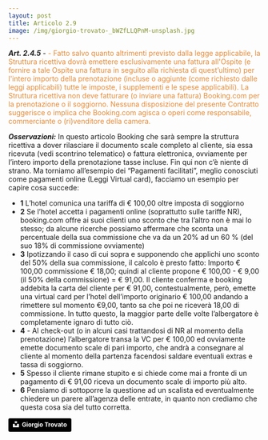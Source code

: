 ```yaml
---
layout: post
title: Articolo 2.9
image: /img/giorgio-trovato-_bWZfLLQPnM-unsplash.jpg
---
```


***Art. 2.4.5*** - <span style="color:#e78a37">- Fatto salvo quanto altrimenti previsto dalla legge applicabile, la Struttura ricettiva dovrà
emettere esclusivamente una fattura all'Ospite (e fornire a tale Ospite una fattura in seguito alla richiesta
di quest’ultimo) per l'intero importo della prenotazione (incluse o aggiunte (come richiesto dalle leggi
applicabili) tutte le imposte, i supplementi e le spese applicabili). La Struttura ricettiva non deve fatturare
(o inviare una fattura) Booking.com per la prenotazione o il soggiorno. Nessuna disposizione del
presente Contratto suggerisce o implica che Booking.com agisca o operi come responsabile,
commerciante o (ri)venditore della camera.</span>

***Osservazioni:*** In questo articolo Booking che sarà sempre la struttura ricettiva a dover rilasciare il
documento scale completo al cliente, sia essa ricevuta (vedi scontrino telematico) o fattura elettronica,
ovviamente per l’intero importo della prenotazione tasse incluse. Fin qui non c’è niente di strano. Ma
torniamo all’esempio dei “Pagamenti facilitati”, meglio conosciuti come pagamenti online (Leggi Virtual
card), facciamo un esempio per capire cosa succede:

- **1** L’hotel comunica una tariffa di € 100,00 oltre imposta di soggiorno
- **2** Se l’hotel accetta i pagamenti online (soprattutto sulle tariffe NR), booking.com offre ai suoi clienti
uno sconto che tra l’altro non è mai lo stesso; da alcune ricerche possiamo affermare che sconta una
percentuale della sua commissione che va da un 20% ad un 60 % (del suo 18% di commissione
ovviamente)
- **3** Ipotizzando il caso di cui sopra e supponendo che applichi uno sconto del 50% della sua commissione,
il calcolo è presto fatto: Importo € 100,00 commissione € 18,00; quindi al cliente propone € 100,00 - €
9,00 (il 50% della commissione) = € 91,00. Il cliente conferma e booking addebita la carta del cliente per
€ 91,00, contestualmente, però, emette una virtual card per l’hotel dell’importo originario € 100,00
andando a rimettere sul momento €9,00, tanto sa che poi ne riceverà 18,00 di commissione. In tutto
questo, la maggior parte delle volte l’albergatore è completamente ignaro di tutto ciò.
- **4** - Al check-out (o in alcuni casi trattandosi di NR al momento della prenotazione) l’albergatore transa la
VC per € 100,00 ed ovviamente emette documento scale di pari importo, che andrà a consegnare al
cliente al momento della partenza facendosi saldare eventuali extras e tassa di soggiorno.
- **5** Spesso il cliente rimane stupito e si chiede come mai a fronte di un pagamento di € 91,00 riceva un
documento scale di importo più alto.
- **6** Pensiamo di sottoporre la questione ad un scalista ed eventualmente chiedere un parere all’agenza
delle entrate, in quanto non crediamo che questa cosa sia del tutto corretta.





<a style="background-color:black;color:white;text-decoration:none;padding:4px 6px;font-family:-apple-system, BlinkMacSystemFont, &quot;San Francisco&quot;, &quot;Helvetica Neue&quot;, Helvetica, Ubuntu, Roboto, Noto, &quot;Segoe UI&quot;, Arial, sans-serif;font-size:12px;font-weight:bold;line-height:1.2;display:inline-block;border-radius:3px" href="https://unsplash.com/@giorgiotrovato?utm_medium=referral&amp;utm_campaign=photographer-credit&amp;utm_content=creditBadge" target="_blank" rel="noopener noreferrer" title="Download free do whatever you want high-resolution photos from Giorgio Trovato"><span style="display:inline-block;padding:2px 3px"><svg xmlns="http://www.w3.org/2000/svg" style="height:12px;width:auto;position:relative;vertical-align:middle;top:-2px;fill:white" viewBox="0 0 32 32"><title>unsplash-logo</title><path d="M10 9V0h12v9H10zm12 5h10v18H0V14h10v9h12v-9z"></path></svg></span><span style="display:inline-block;padding:2px 3px">Giorgio Trovato</span></a>